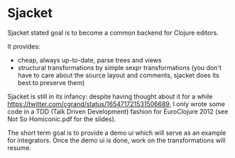 # Sjacket

Sjacket stated goal is to become a common backend for Clojure editors.

It provides:
* cheap, always up-to-date, parse trees and views
* structural transformations by simple sexpr transformations (you don't have to
  care about the source layout and comments, sjacket does its best to preserve
  them) 

Sjacket is still in its infancy: despite having thought about it for a while
https://twitter.com/cgrand/status/165471721531506689, I only wrote some code
in a TDD (Talk Driven Development) fashion for EuroClojure 2012 
(see Not So Homiconic.pdf for the slides).

The short term goal is to provide a demo ui which will serve as an example for
integrators. Once the demo ui is done, work on the transformations will resume.

